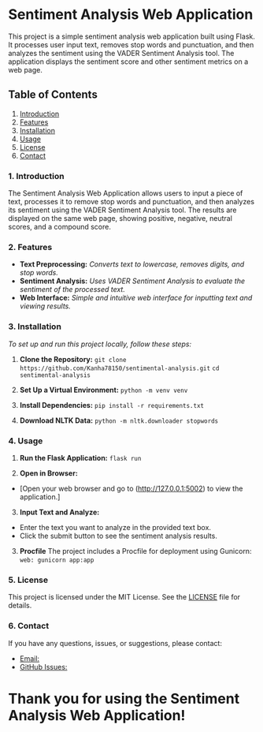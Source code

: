 # Sentiment Analysis Web Application

This project is a simple sentiment analysis web application built using Flask. It processes user input text, removes stop words and punctuation, and then analyzes the sentiment using the VADER Sentiment Analysis tool. The application displays the sentiment score and other sentiment metrics on a web page.

## Table of Contents

1. [Introduction](###Introduction)
2. [Features](###Features)
3. [Installation](###Installation)
4. [Usage](###Usage)
5. [License](###license)
6. [Contact](###contact)

### 1. Introduction

The Sentiment Analysis Web Application allows users to input a piece of text, processes it to remove stop words and punctuation, and then analyzes its sentiment using the VADER Sentiment Analysis tool. The results are displayed on the same web page, showing positive, negative, neutral scores, and a compound score.

### 2. Features

- **Text Preprocessing:** *Converts text to lowercase, removes digits, and stop words.*
- **Sentiment Analysis:** *Uses VADER Sentiment Analysis to evaluate the sentiment of the processed text.*
- **Web Interface:** *Simple and intuitive web interface for inputting text and viewing results.*

### 3. Installation
*To set up and run this project locally, follow these steps:*

1. **Clone the Repository:**
   `git clone https://github.com/Kanha78150/sentimental-analysis.git`
   `cd sentimental-analysis`

2. **Set Up a Virtual Environment:**
`python -m venv venv`

3. **Install Dependencies:**
`pip install -r requirements.txt`

4. **Download NLTK Data:**
`python -m nltk.downloader stopwords`

### 4. Usage
1. **Run the Flask Application:**
`flask run`

2. **Open in Browser:**
- [Open your web browser and go to (http://127.0.0.1:5002) to view the application.]

3. **Input Text and Analyze:**
- Enter the text you want to analyze in the provided text box.
- Click the submit button to see the sentiment analysis results.

3. **Procfile**
The project includes a Procfile for deployment using Gunicorn:
`web: gunicorn app:app`

### 5. License
This project is licensed under the MIT License. See the [LICENSE](LICENSE) file for details.

### 6. Contact
If you have any questions, issues, or suggestions, please contact:
- [Email:](bholasankarnanda123@gmail.com)
- [GitHub Issues:](https://github.com/Kanha78150)


# Thank you for using the Sentiment Analysis Web Application!
